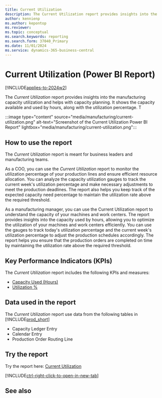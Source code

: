 ```yaml
---
title: Current Utilization
description: The Current Utilization report provides insights into the manufacturing capacity utilization and helps with capacity planning
author: kennienp
ms.author: kepontop
ms.reviewer:
ms.topic: conceptual
ms.search.keywords: reporting
ms.search.form: 37040_Primary
ms.date: 11/01/2024
ms.service: dynamics-365-business-central
---
```


# Current Utilization (Power BI Report)

[!INCLUDE[applies-to-2024w2](includes/applies-to-2024w2.md)]

The *Current Utilization* report provides insights into the manufacturing capacity utilization and helps with capacity planning. It shows the capacity available and used by hours, along with the utilization percentage. T

:::image type="content" source="media/manufacturing/current-utilization.png" alt-text="Screenshot of the Current Utilization Power BI Report" lightbox="media/manufacturing/current-utilization.png":::

## How to use the report

The *Current Utilization* report is meant for business leaders and manufacturing teams.

As a COO, you can use the *Current Utilization* report to monitor the utilization percentage of your production lines and ensure efficient resource allocation. You can analyze the capacity utilization gauges to track the current week's utilization percentage and make necessary adjustments to meet the production deadlines. The report also helps you keep track of the expected capacity need percentage to maintain the utilization rate above the required threshold.

As a manufacturing manager, you can use the Current Utilization report to understand the capacity of your machines and work centers. The report provides insights into the capacity used by hours, allowing you to optimize the utilization of your machines and work centers efficiently. You can use the gauges to track today's utilization percentage and the current week's utilization percentage to adjust the production schedules accordingly. The report helps you ensure that the production orders are completed on time by maintaining the utilization rate above the required threshold.

## Key Performance Indicators (KPIs)

The *Current Utilization* report includes the following KPIs and measures: 

- [Capacity Used (Hours)](manufacturing-powerbi-kpis.md#capacity-used-hours)
- [Utilization %](manufacturing-powerbi-kpis.md#utilization)

## Data used in the report

The *Current Utilization* report use data from the following tables in [!INCLUDE[prod_short](includes/prod_short.md)]

- Capacity Ledger Entry
- Calendar Entry
- Production Order Routing Line

## Try the report

Try the report here: [Current Utilization](https://businesscentral.dynamics.com?page=37040)

[!INCLUDE[ctrl-right-click-to-open-in-new-tab](includes/ctrl-right-click-to-open-in-new-tab.md)]

## See also
